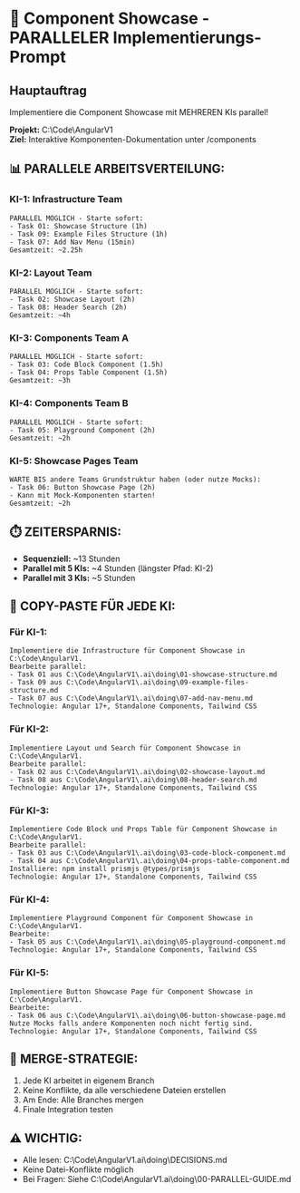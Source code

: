 # 🚀 Component Showcase - PARALLELER Implementierungs-Prompt

## Hauptauftrag
Implementiere die Component Showcase mit MEHREREN KIs parallel!

**Projekt:** C:\Code\AngularV1  
**Ziel:** Interaktive Komponenten-Dokumentation unter /components  

## 📊 PARALLELE ARBEITSVERTEILUNG:

### KI-1: Infrastructure Team
```
PARALLEL MÖGLICH - Starte sofort:
- Task 01: Showcase Structure (1h)
- Task 09: Example Files Structure (1h)
- Task 07: Add Nav Menu (15min)
Gesamtzeit: ~2.25h
```

### KI-2: Layout Team  
```
PARALLEL MÖGLICH - Starte sofort:
- Task 02: Showcase Layout (2h)
- Task 08: Header Search (2h)
Gesamtzeit: ~4h
```

### KI-3: Components Team A
```
PARALLEL MÖGLICH - Starte sofort:
- Task 03: Code Block Component (1.5h)
- Task 04: Props Table Component (1.5h)
Gesamtzeit: ~3h
```

### KI-4: Components Team B
```
PARALLEL MÖGLICH - Starte sofort:
- Task 05: Playground Component (2h)
Gesamtzeit: ~2h
```

### KI-5: Showcase Pages Team
```
WARTE BIS andere Teams Grundstruktur haben (oder nutze Mocks):
- Task 06: Button Showcase Page (2h)
- Kann mit Mock-Komponenten starten!
Gesamtzeit: ~2h
```

## ⏱️ ZEITERSPARNIS:
- **Sequenziell:** ~13 Stunden
- **Parallel mit 5 KIs:** ~4 Stunden (längster Pfad: KI-2)
- **Parallel mit 3 KIs:** ~5 Stunden

## 🎯 COPY-PASTE FÜR JEDE KI:

### Für KI-1:
```
Implementiere die Infrastructure für Component Showcase in C:\Code\AngularV1.
Bearbeite parallel:
- Task 01 aus C:\Code\AngularV1\.ai\doing\01-showcase-structure.md
- Task 09 aus C:\Code\AngularV1\.ai\doing\09-example-files-structure.md  
- Task 07 aus C:\Code\AngularV1\.ai\doing\07-add-nav-menu.md
Technologie: Angular 17+, Standalone Components, Tailwind CSS
```

### Für KI-2:
```
Implementiere Layout und Search für Component Showcase in C:\Code\AngularV1.
Bearbeite parallel:
- Task 02 aus C:\Code\AngularV1\.ai\doing\02-showcase-layout.md
- Task 08 aus C:\Code\AngularV1\.ai\doing\08-header-search.md
Technologie: Angular 17+, Standalone Components, Tailwind CSS
```

### Für KI-3:
```
Implementiere Code Block und Props Table für Component Showcase in C:\Code\AngularV1.
Bearbeite parallel:
- Task 03 aus C:\Code\AngularV1\.ai\doing\03-code-block-component.md
- Task 04 aus C:\Code\AngularV1\.ai\doing\04-props-table-component.md
Installiere: npm install prismjs @types/prismjs
Technologie: Angular 17+, Standalone Components, Tailwind CSS
```

### Für KI-4:
```
Implementiere Playground Component für Component Showcase in C:\Code\AngularV1.
Bearbeite:
- Task 05 aus C:\Code\AngularV1\.ai\doing\05-playground-component.md
Technologie: Angular 17+, Standalone Components, Tailwind CSS
```

### Für KI-5:
```
Implementiere Button Showcase Page für Component Showcase in C:\Code\AngularV1.
Bearbeite:
- Task 06 aus C:\Code\AngularV1\.ai\doing\06-button-showcase-page.md
Nutze Mocks falls andere Komponenten noch nicht fertig sind.
Technologie: Angular 17+, Standalone Components, Tailwind CSS
```

## 🔄 MERGE-STRATEGIE:
1. Jede KI arbeitet in eigenem Branch
2. Keine Konflikte, da alle verschiedene Dateien erstellen
3. Am Ende: Alle Branches mergen
4. Finale Integration testen

## ⚠️ WICHTIG:
- Alle lesen: C:\Code\AngularV1\.ai\doing\DECISIONS.md
- Keine Datei-Konflikte möglich
- Bei Fragen: Siehe C:\Code\AngularV1\.ai\doing\00-PARALLEL-GUIDE.md
